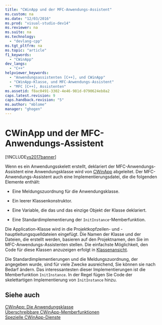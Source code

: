 ```yaml
---
title: "CWinApp und der MFC-Anwendungs-Assistent"
ms.custom: na
ms.date: "12/03/2016"
ms.prod: "visual-studio-dev14"
ms.reviewer: na
ms.suite: na
ms.technology: 
  - "devlang-cpp"
ms.tgt_pltfrm: na
ms.topic: "article"
f1_keywords: 
  - "CWinApp"
dev_langs: 
  - "C++"
helpviewer_keywords: 
  - "Anwendungsassistenten [C++], und CWinApp"
  - "CWinApp-Klasse, und MFC-Anwendungs-Assistent"
  - "MFC [C++], Assistenten"
ms.assetid: f8ac0491-3302-4e46-981d-0790624eb8a2
caps.latest.revision: 9
caps.handback.revision: "5"
ms.author: "mblome"
manager: "ghogen"
---
```

# CWinApp und der MFC-Anwendungs-Assistent
[!INCLUDE[vs2017banner](../assembler/inline/includes/vs2017banner.md)]

Wenn es ein Anwendungsskelett erstellt, deklariert der MFC\-Anwendungs\-Assistent eine Anwendungsklasse wird von [CWinApp](../mfc/reference/cwinapp-class.md) abgeleitet.  Der MFC\-Anwendungs\-Assistent auch eine Implementierungsdatei, die die folgenden Elemente enthält:  
  
-   Eine Meldungszuordnung für die Anwendungsklasse.  
  
-   Ein leerer Klassenkonstruktor.  
  
-   Eine Variable, die das und das einzige Objekt der Klasse deklariert.  
  
-   Eine Standardimplementierung der `InitInstance`\-Memberfunktion.  
  
 Die Application\-Klasse wird in die Projektkopfzeilen\- und \-hauptleitungsquelldateien eingefügt.  Die Namen der Klasse und der Dateien, die erstellt werden, basieren auf den Projektnamen, den Sie im MFC\-Anwendungs\-Assistenten stellen.  Die einfachste Möglichkeit, den Code für diese Klassen anzuzeigen erfolgt in [Klassenansicht](assetId:///8d7430a9-3e33-454c-a9e1-a85e3d2db925).  
  
 Die Standardimplementierungen und die Meldungszuordnung, der angegeben wurde, sind für viele Zwecke ausreichend, Sie können sie nach Bedarf ändern.  Das interessantesten dieser Implementierungen ist die Memberfunktion `InitInstance`.  In der Regel fügen Sie Code der skelettartigen Implementierung von `InitInstance` hinzu.  
  
## Siehe auch  
 [CWinApp: Die Anwendungsklasse](../mfc/cwinapp-the-application-class.md)   
 [Überschreibbare CWinApp\-Memberfunktionen](../mfc/overridable-cwinapp-member-functions.md)   
 [Spezielle CWinApp\-Dienste](../mfc/special-cwinapp-services.md)